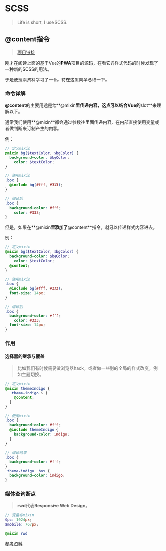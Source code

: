 # SCSS

> Life is short, I use SCSS.

## @content指令

> [项目链接](https://github.com/ssshooter/nippon-color)

刚才在阅读上面的基于Vue的**PWA**项目的源码，在看它的样式代码的时候发现了一种新的SCSS的用法。

于是便搜索资料学习了一番。特在这里简单总结一下。

### 命令详解

**@content**的主要用途是给**@mixin**里传递内容，这点可以结合Vue的**slot**来理解以下。

通常我们使用**@mixin**都会通过参数往里面传递内容，在内部直接使用变量或者做判断来订制产生的内容。

例：

``` scss
// 定义mixin
@mixin bg($textColor, $bgColor) {
  background-color: $bgColor;
 	color: $textColor;
}

// 使用mixin
.box {
  @include bg(#fff, #333);
}

// 编译后
.box {
  background-color: #fff;
 	color: #333;
}
```

但是，如果在**@mixin**里添加了**@content**指令，就可以传递样式内容进去。

例：

``` scss
// 定义mixin
@mixin bg($textColor, $bgColor) {
  background-color: $bgColor;
 	color: $textColor;
  @content;
}

// 使用mixin
.box {
  @include bg(#fff, #333);
  font-size: 14px;
}

// 编译后
.box {
  background-color: #fff;
 	color: #333;
  font-size: 14px;
}
```

### 作用

#### 选择器的继承与覆盖

> 比如我们有时候需要做浏览器hack。或者做一些别的全局的样式改变，例如主题切换。

``` scss
// 定义mixin
@mixin themeIndigo {
  .theme-indigo & {
    @content;
  }
}

// 使用mixin
.box {
  background-color: #fff;
  @include themeIndigo {
    background-color: indigo;
  }
}

// 编译结果
.box {
  background-color: #fff;
}
.theme-indigo .box {
  background-color: indigo;
}
```

### 媒体查询断点

> **rwd**代表**Responsive Web Design**。

```scss
// 变量与mixin
$pc: 1024px;
$mobile: 767px;

@mixin rwd
```

[参考资料](https://github.com/gonsakon/Learn-Sass-in-90-days/blob/master/docs/Sass/@content.markdown)